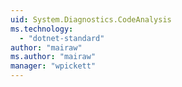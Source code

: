 ```yaml
---
uid: System.Diagnostics.CodeAnalysis
ms.technology: 
  - "dotnet-standard"
author: "mairaw"
ms.author: "mairaw"
manager: "wpickett"
---
```

